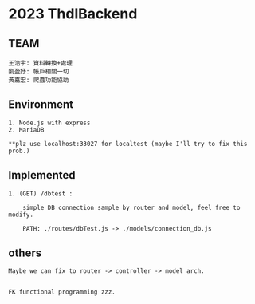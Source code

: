 # 2023 ThdlBackend

## TEAM

```
王浩宇: 資料轉換+處理
劉盈妤: 帳戶相關一切
黃嘉宏: 爬蟲功能協助
```


## Environment

```
1. Node.js with express
2. MariaDB

**plz use localhost:33027 for localtest (maybe I'll try to fix this prob.)
```

## Implemented

```
1. (GET) /dbtest :

    simple DB connection sample by router and model, feel free to modify.

    PATH: ./routes/dbTest.js -> ./models/connection_db.js
```

## others

```
Maybe we can fix to router -> controller -> model arch.


FK functional programming zzz.
```
